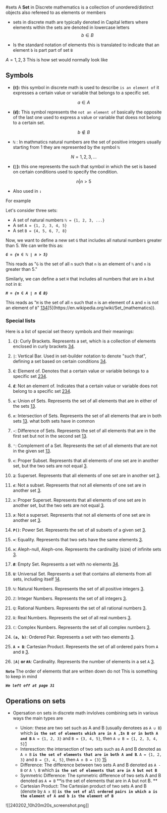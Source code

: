 #sets
	A **Set** in Discrete mathematics is a collection of unordered/distinct objects also refereed to as elements or members

- sets in discrete math are typically denoted in Capital letters where elements within the sets are denoted in lowercase letters 
$$b ∈ B$$

- Is the standard notation of elements this is translated to indicate that an element `b` is part part of set `B` 

$A = {1, 2, 3}$ This is how   set would normally look like 

## Symbols 

- **(`∈`):** this symbol in discrete math is used to describe `is an element of` it expresses a certain value or variable that belongs to a specific set. 
 
$$a ∈ A$$

- **(`∉`):** This symbol represents the `not an element of` basically the opposite of the last one used to express a value or variable that doess not belong to a certain set. 

$$b ∉ B$$

- **`ℕ`** : In mathmatics natural numbers are the set of positive integers usually starting from 1 they are represented by the symbol **`ℕ`**  

$$N = {1, 2, 3, ...}$$

- **(`|`):** this one represents the such that symbol in which the set is based on certain conditions used to specify the condition. 

$${n | n > 5}$$

- Also used in **`:`** 

For example 

Let's consider three sets:

- A set of natural numbers `ℕ = {1, 2, 3, ...}`
- A set `A = {1, 2, 3, 4, 5}`
- A set `B = {4, 5, 6, 7, 8}`

Now, we want to define a new set `G` that includes all natural numbers greater than 5. We can write this as:

***`G = {n ∈ ℕ | n > 5}`***

This reads as "`G` is the set of all `n` such that `n` is an element of `ℕ` and `n` is greater than 5."

Similarly, we can define a set `H` that includes all numbers that are in `A` but not in `B`:

***`H = {n ∈ A | n ∉ B}`***

This reads as "`H` is the set of all `n` such that `n` is an element of `A` and `n` is not an element of `B`" [1](https://math.stackexchange.com/questions/1946938/notation-for-set-excluding-element)[3](https://people.cs.pitt.edu/~milos/courses/cs441/lectures/Class7.pdf)[4](https://math.libretexts.org/Bookshelves/Combinatorics_and_Discrete_Mathematics/Applied_Discrete_Structures_(Doerr_and_Levasseur)/04%3A_More_on_Sets/4.02%3A_Laws_of_Set_Theory)[5](https://en.wikipedia.org/wiki/Set_(mathematics)).

### Special lists 
Here is a list of special set theory symbols and their meanings:

1. **`{}`**: Curly Brackets. Represents a set, which is a collection of elements enclosed in curly brackets [3](https://www.rapidtables.com/math/symbols/Set_Symbols.html)[4](https://www.geeksforgeeks.org/set-theory-symbols/).

2. **`|`**: Vertical Bar. Used in set-builder notation to denote "such that", defining a set based on certain conditions [3](https://www.rapidtables.com/math/symbols/Set_Symbols.html)[4](https://www.geeksforgeeks.org/set-theory-symbols/).

3. **`∈`**: Element of. Denotes that a certain value or variable belongs to a specific set [2](https://www.mathsisfun.com/sets/symbols.html)[3](https://www.rapidtables.com/math/symbols/Set_Symbols.html)[4](https://www.geeksforgeeks.org/set-theory-symbols/).

4. **`∉`**: Not an element of. Indicates that a certain value or variable does not belong to a specific set [2](https://www.mathsisfun.com/sets/symbols.html)[3](https://www.rapidtables.com/math/symbols/Set_Symbols.html)[4](https://www.geeksforgeeks.org/set-theory-symbols/).

5. **`∪`**: Union of Sets. Represents the set of all elements that are in either of the sets [1](https://byjus.com/maths/set-theory-symbols/)[3](https://www.rapidtables.com/math/symbols/Set_Symbols.html).

6. **`∩`**: Intersection of Sets. Represents the set of all elements that are in both sets [1](https://byjus.com/maths/set-theory-symbols/)[3](https://www.rapidtables.com/math/symbols/Set_Symbols.html). what both sets have in common 

7. **`-`**: Difference of Sets. Represents the set of all elements that are in the first set but not in the second set [1](https://byjus.com/maths/set-theory-symbols/)[3](https://www.rapidtables.com/math/symbols/Set_Symbols.html).

8. **`'`**: Complement of a Set. Represents the set of all elements that are not in the given set [1](https://byjus.com/maths/set-theory-symbols/)[3](https://www.rapidtables.com/math/symbols/Set_Symbols.html).

9. **`⊂`**: Proper Subset. Represents that all elements of one set are in another set, but the two sets are not equal [3](https://www.rapidtables.com/math/symbols/Set_Symbols.html).

10. **`⊇`**: Superset. Represents that all elements of one set are in another set [3](https://www.rapidtables.com/math/symbols/Set_Symbols.html).

11. **`⊄`**: Not a subset. Represents that not all elements of one set are in another set [3](https://www.rapidtables.com/math/symbols/Set_Symbols.html).

12. **`⊃`**: Proper Superset. Represents that all elements of one set are in another set, but the two sets are not equal [3](https://www.rapidtables.com/math/symbols/Set_Symbols.html).

13. **`⊅`**: Not a superset. Represents that not all elements of one set are in another set [3](https://www.rapidtables.com/math/symbols/Set_Symbols.html).

14. **`P()`**: Power Set. Represents the set of all subsets of a given set [3](https://www.rapidtables.com/math/symbols/Set_Symbols.html).

15. **`=`**: Equality. Represents that two sets have the same elements [3](https://www.rapidtables.com/math/symbols/Set_Symbols.html).

16. **`ℵ`**: Aleph-null, Aleph-one. Represents the cardinality (size) of infinite sets [3](https://www.rapidtables.com/math/symbols/Set_Symbols.html).

17. **`Ø`**: Empty Set. Represents a set with no elements [3](https://www.rapidtables.com/math/symbols/Set_Symbols.html)[4](https://www.geeksforgeeks.org/set-theory-symbols/).

18. **`U`**: Universal Set. Represents a set that contains all elements from all sets, including itself [1](https://byjus.com/maths/set-theory-symbols/)[4](https://www.geeksforgeeks.org/set-theory-symbols/).

19. **`ℕ`**: Natural Numbers. Represents the set of all positive integers [3](https://www.rapidtables.com/math/symbols/Set_Symbols.html).

20. **`ℤ`**: Integer Numbers. Represents the set of all integers [3](https://www.rapidtables.com/math/symbols/Set_Symbols.html).

21. **`ℚ`**: Rational Numbers. Represents the set of all rational numbers [3](https://www.rapidtables.com/math/symbols/Set_Symbols.html).

22. **`ℝ`**: Real Numbers. Represents the set of all real numbers [3](https://www.rapidtables.com/math/symbols/Set_Symbols.html).

23. **`ℂ`**: Complex Numbers. Represents the set of all complex numbers [3](https://www.rapidtables.com/math/symbols/Set_Symbols.html).

24. **`(a, b)`**: Ordered Pair. Represents a set with two elements [3](https://www.rapidtables.com/math/symbols/Set_Symbols.html).

25. **`A × B`**: Cartesian Product. Represents the set of all ordered pairs from `A` and `B` [3](https://www.rapidtables.com/math/symbols/Set_Symbols.html).

26. **`|A|` or `#A`**: Cardinality. Represents the number of elements in a set `A` [3](https://www.rapidtables.com/math/symbols/Set_Symbols.html).

**`Note`** The order of elements that are written down do not This is something to keep in mind 

***`We left off at page 31`***

## Operations on sets 
- Opersation on sets in discrete math invlolves combining sets in various ways the main types are 

	- Union: these are two set such as A and B (usually denotees as `A ∪ B`) which **`is the set of elements which are in A ,In B or in both A and B`** `A = {1, 2, 3}` and `B = {3, 4, 5}`, then `A ∪ B = {1, 2, 3, 4, 5}`[1](https://www.tutorialspoint.com/discrete_mathematics/discrete_mathematics_sets.htm)
	- Interesction: the intersection of two sets such as A and B denoted as `A ∩ B` **`is the set of elements that are in both A and B`**.  `A = {1, 2, 3}` and `B = {3, 4, 5}`, then `A ∩ B = {3}` [1](https://discrete.openmathbooks.org/dmoi3/sec_intro-sets.html)[5](https://people.cs.pitt.edu/~milos/courses/cs441/lectures/Class7.pdf)
	- Difference: The difference between two sets A and B denoted as  `A - B` or `A \ B` which **`is the set of elements that are in A but not B`** 
	- Symmetric Difference: The symmetric difference of two sets A and B denoted as `A ⊕ B` **is the set of elements that are in A but not B. **
	- Cartesian Product: The Cartesian product of two sets A and B (denote by `A x B`) **`is the set of all ordered pairs in which a is the element of A and b is the element of B`** 

![[240202_10h20m20s_screenshot.png]]